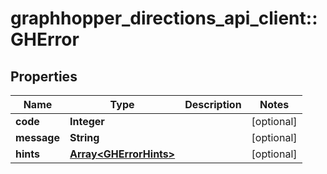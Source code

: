 # graphhopper_directions_api_client::GHError

## Properties
Name | Type | Description | Notes
------------ | ------------- | ------------- | -------------
**code** | **Integer** |  | [optional] 
**message** | **String** |  | [optional] 
**hints** | [**Array&lt;GHErrorHints&gt;**](GHErrorHints.md) |  | [optional] 


